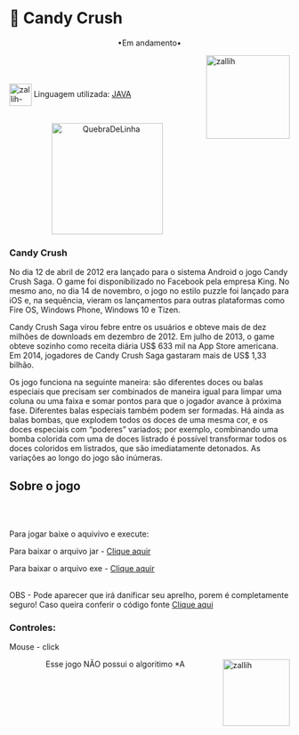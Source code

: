 # 🍭 Candy Crush

<p align="middle">•Em andamento•</p>

<img align="right" alt="zallih" width="150" src="https://media.discordapp.net/attachments/783761333358166056/872618413040730133/WhatsApp_Image_2021-08-04_at_19.42.37.jpeg?width=370&height=370">
  <br><br>
<div style="display: inline_block"><br>
 
  <img align="center" alt="zallih-JAVA" height="40" width="40" src="https://cdn.jsdelivr.net/gh/devicons/devicon/icons/java/java-original.svg">
  Linguagem utilizada: <a href="https://www.java.com/">JAVA</a><br><br>


  <p align="middle">
  <img width="200" alt="QuebraDeLinha" src="https://media.discordapp.net/attachments/783761333358166056/875852044928425984/divider-2461548_640.png">
  </p>
  
  <h3>Candy Crush</h3>

No dia 12 de abril de 2012 era lançado para o sistema Android o jogo Candy Crush Saga. O game foi disponibilizado no Facebook pela empresa King. No mesmo ano, no dia 14 de novembro, o jogo no estilo puzzle foi lançado para iOS e, na sequência, vieram os lançamentos para outras plataformas como Fire OS, Windows Phone, Windows 10 e Tizen.

Candy Crush Saga virou febre entre os usuários e obteve mais de dez milhões de downloads em dezembro de 2012. Em julho de 2013, o game obteve sozinho como receita diária US$ 633 mil na App Store americana. Em 2014, jogadores de Candy Crush Saga gastaram mais de US$ 1,33 bilhão.

Os jogo funciona na seguinte maneira: são diferentes doces ou balas especiais que precisam ser combinados de maneira igual para limpar uma coluna ou uma faixa e somar pontos para que o jogador avance à próxima fase. Diferentes balas especiais também podem ser formadas. Há ainda as balas bombas, que explodem todos os doces de uma mesma cor, e os doces especiais com “poderes” variados; por exemplo, combinando uma bomba colorida com uma de doces listrado é possível transformar todos os doces coloridos em listrados, que são imediatamente detonados. As variações ao longo do jogo são inúmeras.
    
<div>
  <h2>Sobre o jogo</h2>
    
   <br><br>

  Para jogar baixe o aquivivo e execute:
  
  Para baixar o arquivo jar - <a href="">Clique aquir</a>
  
  Para baixar o arquivo exe - <a href="">Clique aquir</a>
  
  <br>
  OBS - Pode aparecer que irá danificar seu aprelho, porem é completamente seguro! Caso queira conferir o código fonte <a href=""> Clique aqui </a>

  <h3>Controles:</h3>
  
 Mouse - click 
</div>

  <img align="right" alt="zallih" width="120" src="https://cdn.discordapp.com/attachments/882354770709479427/885547375156944906/my-octocat-1631200526625.png">
 <p align="middle">  Esse jogo NÃO possui o algoritimo *A</p>



